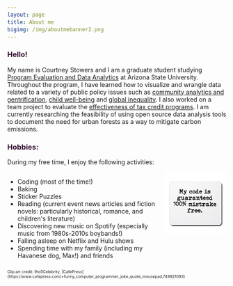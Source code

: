 ```yaml
---
layout: page
title: About me
bigimg: /img/aboutmebanner2.png
---
```


<h3> Hello! </h3>

My name is Courtney Stowers and I am a graduate student studying [Program Evaluation and Data Analytics](https://ds4ps.org/ms-prog-eval-data-analytics/) at Arizona State University. Throughout the program, I have learned how to visualize and wrangle data related to a variety of public policy issues such as [community analytics and gentrification](https://rpubs.com/castower/sacneighborhoodchange), [child well-being](https://public.tableau.com/views/HED607HouseholdIncomeandChildWell-Being/Presentation?:display_count=y&:origin=viz_share_link) and [global inequality](https://castower.shinyapps.io/Code-Through-Project-Stowers/#section-introduction). I also worked on a team project to evaluate the [effectiveness of tax credit programs](https://r-class.github.io/cpp-528-spr-2020-group-02/). I am currently researching the feasibility of using open source data analysis tools to document the need for urban forests as a way to mitigate carbon emissions.

<h3> Hobbies: </h3>

During my free time, I enjoy the following activities:

<div class="hobbies">
   <div style="list">
   <ul>
    <li> Coding (most of the time!) </li>
    <li> Baking </li>
    <li> Sticker Puzzles </li>
    <li> Reading (current event news articles and fiction novels: particularly historical, romance, and children's literature) </li>
    <li> Discovering new music on Spotify (especially music from 1980s-2010s boybands!) </li>
    <li> Falling asleep on Netflix and Hulu shows </li>
    <li> Spending time with my family (including my Havanese dog, Max!) and friends </li>
   </ul>
   </div>
   <div classstyle="image"><img src="/img/codeclipart.jpg" width="300"/></div>
  </div>

<div class="tinytext" markdown="1">
 <p markdown="1"> Clip art credit: 9to5Celebrity, [CafePress](https://www.cafepress.com/+funny_computer_programmer_joke_quote_mousepad,749921093) </p>
</div>

<br>

<style>

h3{
color: #331132;
}

.design{
float: left;
}

.hobbies{
display: flex;
justify-content: center;
align-items: flex-stretch;
}

.list{
display: flex;
justify-content: flex-start;
}

.image{
display: flex;
justify-content: flex-end;    
}

.tinytext p{
font-size: xx-small
}

.link{ color: #ff5e6c; 
}

</style>
